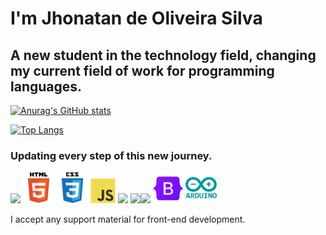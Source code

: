 <h1>I'm Jhonatan de Oliveira Silva </h1>
<h2>A new student in the technology field, changing my current field of work for programming languages.</h2>
      
[![Anurag's GitHub stats](https://github-readme-stats.vercel.app/api?username=Jhowpix)](https://github.com/anuraghazra/github-readme-stats)

[![Top Langs](https://github-readme-stats.vercel.app/api/top-langs/?username=Jhowpix&layout=compact)](https://github.com/anuraghazra/github-readme-stats)

 <h3>Updating every step of this new journey.</h3>
 
 
<img src="https://camo.githubusercontent.com/5fa137d222dde7b69acd22c6572a065ce3656e6ffa1f5e88c1b5c7a935af3cc6/68747470733a2f2f63646e2e6a7364656c6976722e6e65742f67682f64657669636f6e732f64657669636f6e2f69636f6e732f7673636f64652f7673636f64652d6f726967696e616c2e737667" style="width: 40px;">  <img src="https://raw.githubusercontent.com/devicons/devicon/master/icons/html5/html5-original-wordmark.svg " style="width: 50px;">  <img src="https://raw.githubusercontent.com/devicons/devicon/master/icons/css3/css3-original-wordmark.svg " style="width: 50px;">  <img src="https://raw.githubusercontent.com/devicons/devicon/master/icons/javascript/javascript-original.svg" style="width: 40px;">  <img src="https://camo.githubusercontent.com/cdd289ae72f33665800bc6a63936d5afa0454214d520945780894151112a055f/68747470733a2f2f63646e2e6a7364656c6976722e6e65742f67682f64657669636f6e732f64657669636f6e2f69636f6e732f6669676d612f6669676d612d6f726967696e616c2e737667" style="width: 40px;">  <img src="https://camo.githubusercontent.com/dc9e7e657b4cd5ba7d819d1a9ce61434bd0ddbb94287d7476b186bd783b62279/68747470733a2f2f63646e2e6a7364656c6976722e6e65742f67682f64657669636f6e732f64657669636f6e2f69636f6e732f6769742f6769742d6f726967696e616c2e737667" style="width: 40px;"><img src="https://camo.githubusercontent.com/26901b819fb10ef4e2c652aa40e24775247664d84a7597bebb66898a24dddedd/68747470733a2f2f63646e2e6a7364656c6976722e6e65742f67682f64657669636f6e732f64657669636f6e2f69636f6e732f736173732f736173732d6f726967696e616c2e737667" style="width: 50px;" >  <img src="https://raw.githubusercontent.com/devicons/devicon/master/icons/bootstrap/bootstrap-original.svg" style="width: 48px;"> <img src="https://raw.githubusercontent.com/devicons/devicon/master/icons/arduino/arduino-original-wordmark.svg" style="width: 50px;">  

<p>I accept any support material for front-end development.</p>
 
